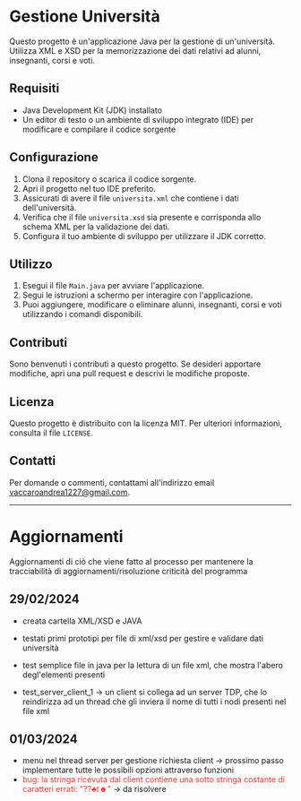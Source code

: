 # Gestione Università

Questo progetto è un'applicazione Java per la gestione di un'università. Utilizza XML e XSD per la memorizzazione dei dati relativi ad alunni, insegnanti, corsi e voti.

## Requisiti

- Java Development Kit (JDK) installato
- Un editor di testo o un ambiente di sviluppo integrato (IDE) per modificare e compilare il codice sorgente

## Configurazione

1. Clona il repository o scarica il codice sorgente.
2. Apri il progetto nel tuo IDE preferito.
3. Assicurati di avere il file `universita.xml` che contiene i dati dell'università.
4. Verifica che il file `universita.xsd` sia presente e corrisponda allo schema XML per la validazione dei dati.
5. Configura il tuo ambiente di sviluppo per utilizzare il JDK corretto.

## Utilizzo

1. Esegui il file `Main.java` per avviare l'applicazione.
2. Segui le istruzioni a schermo per interagire con l'applicazione.
3. Puoi aggiungere, modificare o eliminare alunni, insegnanti, corsi e voti utilizzando i comandi disponibili.

## Contributi

Sono benvenuti i contributi a questo progetto. Se desideri apportare modifiche, apri una pull request e descrivi le modifiche proposte.

## Licenza

Questo progetto è distribuito con la licenza MIT. Per ulteriori informazioni, consulta il file `LICENSE`.

## Contatti

Per domande o commenti, contattami all'indirizzo email [vaccaroandrea1227@gmail.com](mailto:vaccaroandrea1227@gmail.com).

----------------------------

# Aggiornamenti

Aggiornamenti di ciò che viene fatto al processo per mantenere la tracciabilità di aggiornamenti/risoluzione criticità del programma

## 29/02/2024

- creata cartella XML/XSD e JAVA

- testati primi prototipi per file di xml/xsd per gestire e validare dati università

- test semplice file in java per la lettura di un file xml, che mostra l'abero degl'elementi presenti

- test_server_client_1 -> un client si collega ad un server TDP, che lo reindirizza ad un thread che gli inviera il nome di tutti i nodi presenti nel file xml 

## 01/03/2024

- menu nel thread server per gestione richiesta client -> prossimo passo implementare tutte le possibili opzioni attraverso funzioni
- <span style="color:#ff3333">bug: la stringa ricevuta dal client contiene una sotto stringa costante di caratteri errati: "??♣t☻"</span> -> da risolvere